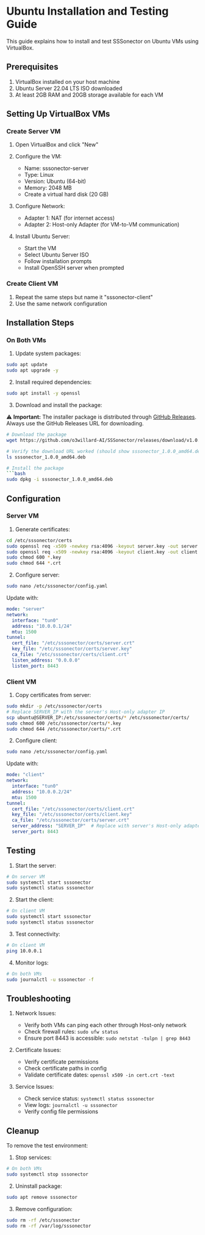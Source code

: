 # Ubuntu Installation and Testing Guide

This guide explains how to install and test SSSonector on Ubuntu VMs using VirtualBox.

## Prerequisites

1. VirtualBox installed on your host machine
2. Ubuntu Server 22.04 LTS ISO downloaded
3. At least 2GB RAM and 20GB storage available for each VM

## Setting Up VirtualBox VMs

### Create Server VM

1. Open VirtualBox and click "New"
2. Configure the VM:
   - Name: sssonector-server
   - Type: Linux
   - Version: Ubuntu (64-bit)
   - Memory: 2048 MB
   - Create a virtual hard disk (20 GB)

3. Configure Network:
   - Adapter 1: NAT (for internet access)
   - Adapter 2: Host-only Adapter (for VM-to-VM communication)

4. Install Ubuntu Server:
   - Start the VM
   - Select Ubuntu Server ISO
   - Follow installation prompts
   - Install OpenSSH server when prompted

### Create Client VM

1. Repeat the same steps but name it "sssonector-client"
2. Use the same network configuration

## Installation Steps

### On Both VMs

1. Update system packages:
```bash
sudo apt update
sudo apt upgrade -y
```

2. Install required dependencies:
```bash
sudo apt install -y openssl
```

3. Download and install the package:

⚠️ **Important:** The installer package is distributed through [GitHub Releases](https://github.com/o3willard-AI/SSSonector/releases/tag/v1.0.0). Always use the GitHub Releases URL for downloading.

```bash
# Download the package
wget https://github.com/o3willard-AI/SSSonector/releases/download/v1.0.0/sssonector_1.0.0_amd64.deb

# Verify the download URL worked (should show sssonector_1.0.0_amd64.deb)
ls sssonector_1.0.0_amd64.deb

# Install the package
```bash
sudo dpkg -i sssonector_1.0.0_amd64.deb
```

## Configuration

### Server VM

1. Generate certificates:
```bash
cd /etc/sssonector/certs
sudo openssl req -x509 -newkey rsa:4096 -keyout server.key -out server.crt -days 365 -nodes -subj "/CN=sssonector-server"
sudo openssl req -x509 -newkey rsa:4096 -keyout client.key -out client.crt -days 365 -nodes -subj "/CN=sssonector-client"
sudo chmod 600 *.key
sudo chmod 644 *.crt
```

2. Configure server:
```bash
sudo nano /etc/sssonector/config.yaml
```

Update with:
```yaml
mode: "server"
network:
  interface: "tun0"
  address: "10.0.0.1/24"
  mtu: 1500
tunnel:
  cert_file: "/etc/sssonector/certs/server.crt"
  key_file: "/etc/sssonector/certs/server.key"
  ca_file: "/etc/sssonector/certs/client.crt"
  listen_address: "0.0.0.0"
  listen_port: 8443
```

### Client VM

1. Copy certificates from server:
```bash
sudo mkdir -p /etc/sssonector/certs
# Replace SERVER_IP with the server's Host-only adapter IP
scp ubuntu@SERVER_IP:/etc/sssonector/certs/* /etc/sssonector/certs/
sudo chmod 600 /etc/sssonector/certs/*.key
sudo chmod 644 /etc/sssonector/certs/*.crt
```

2. Configure client:
```bash
sudo nano /etc/sssonector/config.yaml
```

Update with:
```yaml
mode: "client"
network:
  interface: "tun0"
  address: "10.0.0.2/24"
  mtu: 1500
tunnel:
  cert_file: "/etc/sssonector/certs/client.crt"
  key_file: "/etc/sssonector/certs/client.key"
  ca_file: "/etc/sssonector/certs/server.crt"
  server_address: "SERVER_IP"  # Replace with server's Host-only adapter IP
  server_port: 8443
```

## Testing

1. Start the server:
```bash
# On server VM
sudo systemctl start sssonector
sudo systemctl status sssonector
```

2. Start the client:
```bash
# On client VM
sudo systemctl start sssonector
sudo systemctl status sssonector
```

3. Test connectivity:
```bash
# On client VM
ping 10.0.0.1
```

4. Monitor logs:
```bash
# On both VMs
sudo journalctl -u sssonector -f
```

## Troubleshooting

1. Network Issues:
   - Verify both VMs can ping each other through Host-only network
   - Check firewall rules: `sudo ufw status`
   - Ensure port 8443 is accessible: `sudo netstat -tulpn | grep 8443`

2. Certificate Issues:
   - Verify certificate permissions
   - Check certificate paths in config
   - Validate certificate dates: `openssl x509 -in cert.crt -text`

3. Service Issues:
   - Check service status: `systemctl status sssonector`
   - View logs: `journalctl -u sssonector`
   - Verify config file permissions

## Cleanup

To remove the test environment:

1. Stop services:
```bash
# On both VMs
sudo systemctl stop sssonector
```

2. Uninstall package:
```bash
sudo apt remove sssonector
```

3. Remove configuration:
```bash
sudo rm -rf /etc/sssonector
sudo rm -rf /var/log/sssonector
